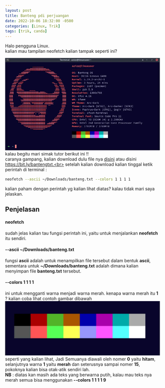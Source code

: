 ```yaml
---
layout: post
title: Banteng pdi perjuangan
date: 2022-10-06 18:32:00 -0500
categories: [Linux, Trik]
tags: [trik, canda]
---
```

Halo pengguna Linux.<br>
kalian mau tampilan neofetch kalian tampak seperti ini?

![image info](/gambar/banteng.webp)
kalau begitu mari simak tutor berikut ini !!<br>
caranya gampang, kalian download dulu file nya [disini](https://bit.ly/bantengtxt) atau disini https://bit.ly/bantengtxt.<br>
setelah kalian download kalian tinggal ketik perintah di terminal : 
```bash
neofetch --ascii ~/Downloads/banteng.txt --colors 1 1 1 1
```
kalian paham dengan perintah yg kalian lihat diatas? kalau tidak mari saya jelaskan.
## Penjelasan
#### neofetch
sudah jelas kalian tau fungsi perintah ini, yaitu untuk menjalankan **neofetch** itu sendiri.
#### --ascii ~/Downloads/banteng.txt
fungsi **ascii** adalah untuk menampilkan file tersebut dalam bentuk **ascii**, sementara untuk **~/Downloads/banteng.txt** adalah dimana kalian menyimpan file **banteng.txt** tersebut.
#### --colors 1 1 1 1
ini untuk mengganti warna menjadi warna merah. kenapa warna merah itu **1** ? kalian coba lihat contoh gambar dibawah
![image info](/gambar/warna.webp)
seperti yang kalian lihat, Jadi Semuanya diawali oleh nomer **0** yaitu **hitam**, selanjutnya warna **1** yaitu **merah** dan seterusnya sampai nomer **15**, pokoknya kalian bisa otak-atik sendiri lah.
<br>**NB** : diatas kan masih ada teks yang berwarna putih, kalau mau teks nya merah semua bisa menggunakan **--colors 1 1 1 1 9**
